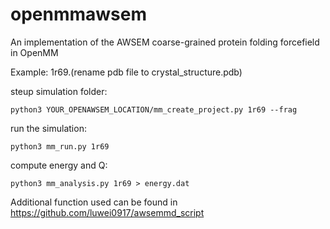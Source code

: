 # openmmawsem
An implementation of the AWSEM coarse-grained protein folding forcefield in OpenMM

Example:
1r69.(rename pdb file to crystal_structure.pdb)


steup simulation folder:
```
python3 YOUR_OPENAWSEM_LOCATION/mm_create_project.py 1r69 --frag
```

run the simulation:
```
python3 mm_run.py 1r69
```

compute energy and Q:
```
python3 mm_analysis.py 1r69 > energy.dat
```

Additional function used can be found in https://github.com/luwei0917/awsemmd_script
